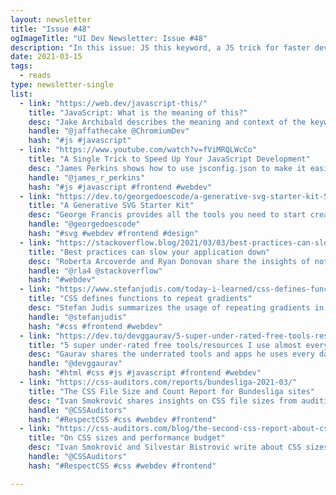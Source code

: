 ```yaml
---
layout: newsletter
title: "Issue #48"
ogImageTitle: "UI Dev Newsletter: Issue #48"
description: "In this issue: JS this keyword, a JS trick for faster development, CSS repeating gradients, and CSS audit report."
date: 2021-03-15
tags:
  - reads
type: newsletter-single
list:
  - link: "https://web.dev/javascript-this/"
    title: "JavaScript: What is the meaning of this?"
    desc: "Jake Archibald describes the meaning and context of the keyword 'this' in different situations."
    handle: "@jaffathecake @ChromiumDev"
    hash: "#js #javascript"
  - link: "https://www.youtube.com/watch?v=fViMRQLWcCo"
    title: "A Single Trick to Speed Up Your JavaScript Development"
    desc: "James Perkins shows how to use jsconfig.json to make it easier to develop complex javascript applications with many different folders by using absolute paths."
    handle: "@james_r_perkins"
    hash: "#js #javascript #frontend #webdev"
  - link: "https://dev.to/georgedoescode/a-generative-svg-starter-kit-5cm1"
    title: "A Generative SVG Starter Kit"
    desc: "George Francis provides all the tools you need to start creating your generative SVG art/design."
    handle: "@georgedoescode"
    hash: "#svg #webdev #frontend #design"
  - link: "https://stackoverflow.blog/2021/03/03/best-practices-can-slow-your-application-down/"
    title: "Best practices can slow your application down"
    desc: "Roberta Arcoverde and Ryan Donovan share the insights of not using the best practices while building the StackOverflow site."
    handle: "@rla4 @stackoverflow"
    hash: "#webdev"
  - link: "https://www.stefanjudis.com/today-i-learned/css-defines-functions-to-repeat-gradients/"
    title: "CSS defines functions to repeat gradients"
    desc: "Stefan Judis summarizes the usage of repeating gradients in CSS."
    handle: "@stefanjudis"
    hash: "#css #frontend #webdev"
  - link: "https://dev.to/devggaurav/5-super-under-rated-free-tools-resources-i-use-almost-every-day-as-a-frontend-developer-5c6g"
    title: "5 super under-rated free tools/resources I use almost every day."
    desc: "Gaurav shares the underrated tools and apps he uses every day as a frontend developer."
    handle: "@devggaurav"
    hash: "#html #css #js #javascript #frontend #webdev"
  - link: "https://css-auditors.com/reports/bundesliga-2021-03/"
    title: "The CSS File Size and Count Report for Bundesliga sites"
    desc: "Ivan Smokrović shares insights on CSS file sizes from auditing Bundesliga sites."
    handle: "@CSSAuditors"
    hash: "#RespectCSS #css #webdev #frontend"
  - link: "https://css-auditors.com/blog/the-second-css-report-about-css-file-sizes-and-file-count/"
    title: "On CSS sizes and performance budget"
    desc: "Ivan Smokrović and Silvestar Bistrović write about CSS sizes, performance budget, data usage, and costs in Bundesliga sites."
    handle: "@CSSAuditors"
    hash: "#RespectCSS #css #webdev #frontend"

---
```

